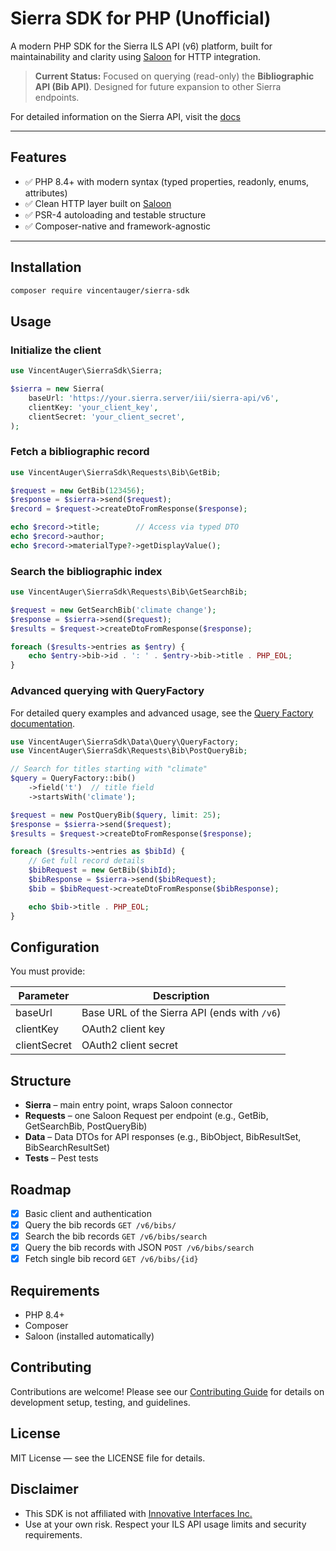 # Sierra SDK for PHP (Unofficial)

A modern PHP SDK for the Sierra ILS API (v6) platform, built for maintainability and clarity using [Saloon](https://docs.saloon.dev) for HTTP integration.

> **Current Status:** Focused on querying (read-only) the **Bibliographic API (Bib API)**. Designed for future expansion to other Sierra endpoints.

For detailed information on the Sierra API, visit the [docs](https://techdocs.iii.com/sierraapi/Content/titlePage.htm)

---

## Features

- ✅ PHP 8.4+ with modern syntax (typed properties, readonly, enums, attributes)
- ✅ Clean HTTP layer built on [Saloon](https://docs.saloon.dev)
- ✅ PSR-4 autoloading and testable structure
- ✅ Composer-native and framework-agnostic

---

## Installation

```bash
composer require vincentauger/sierra-sdk
```

## Usage

### Initialize the client

```php
use VincentAuger\SierraSdk\Sierra;

$sierra = new Sierra(
    baseUrl: 'https://your.sierra.server/iii/sierra-api/v6',
    clientKey: 'your_client_key',
    clientSecret: 'your_client_secret',
);
```

### Fetch a bibliographic record

```php
use VincentAuger\SierraSdk\Requests\Bib\GetBib;

$request = new GetBib(123456);
$response = $sierra->send($request);
$record = $request->createDtoFromResponse($response);

echo $record->title;        // Access via typed DTO
echo $record->author;
echo $record->materialType?->getDisplayValue();
```

### Search the bibliographic index

```php
use VincentAuger\SierraSdk\Requests\Bib\GetSearchBib;

$request = new GetSearchBib('climate change');
$response = $sierra->send($request);
$results = $request->createDtoFromResponse($response);

foreach ($results->entries as $entry) {
    echo $entry->bib->id . ': ' . $entry->bib->title . PHP_EOL;
}
```

### Advanced querying with QueryFactory

For detailed query examples and advanced usage, see the [Query Factory documentation](docs/QUERY_FACTORY.md).

```php
use VincentAuger\SierraSdk\Data\Query\QueryFactory;
use VincentAuger\SierraSdk\Requests\Bib\PostQueryBib;

// Search for titles starting with "climate"
$query = QueryFactory::bib()
    ->field('t')  // title field
    ->startsWith('climate');

$request = new PostQueryBib($query, limit: 25);
$response = $sierra->send($request);
$results = $request->createDtoFromResponse($response);

foreach ($results->entries as $bibId) {
    // Get full record details
    $bibRequest = new GetBib($bibId);
    $bibResponse = $sierra->send($bibRequest);
    $bib = $bibRequest->createDtoFromResponse($bibResponse);

    echo $bib->title . PHP_EOL;
}
```

## Configuration

You must provide:

| Parameter | Description |
|-----------|-------------|
| baseUrl | Base URL of the Sierra API (ends with `/v6`) |
| clientKey | OAuth2 client key |
| clientSecret | OAuth2 client secret |

## Structure

- **Sierra** – main entry point, wraps Saloon connector
- **Requests** – one Saloon Request per endpoint (e.g., GetBib, GetSearchBib, PostQueryBib)
- **Data** – Data DTOs for API responses (e.g., BibObject, BibResultSet, BibSearchResultSet)
- **Tests** – Pest tests

## Roadmap

- [x] Basic client and authentication
- [x] Query the bib records `GET /v6/bibs/`
- [x] Search the bib records `GET /v6/bibs/search`
- [x] Query the bib records with JSON `POST /v6/bibs/search`
- [x] Fetch single bib record `GET /v6/bibs/{id}`

## Requirements

- PHP 8.4+
- Composer
- Saloon (installed automatically)

## Contributing

Contributions are welcome! Please see our [Contributing Guide](CONTRIBUTING.md) for details on development setup, testing, and guidelines.

## License

MIT License — see the LICENSE file for details.

## Disclaimer

- This SDK is not affiliated with [Innovative Interfaces Inc.](https://www.iii.com/)
- Use at your own risk. Respect your ILS API usage limits and security requirements.
